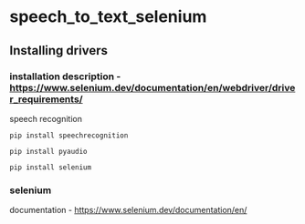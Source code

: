 # speech_to_text_selenium
## Installing drivers

### installation description - https://www.selenium.dev/documentation/en/webdriver/driver_requirements/

speech recognition

```
pip install speechrecognition

```
```
pip install pyaudio

```
```
pip install selenium

```

### selenium

documentation - https://www.selenium.dev/documentation/en/


